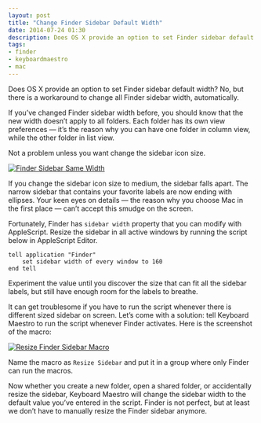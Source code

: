 ```yaml
---
layout: post
title: "Change Finder Sidebar Default Width"
date: 2014-07-24 01:30
description: Does OS X provide an option to set Finder sidebar default width? No, but there is a workaround to change all Finder sidebar width, automatically.
tags:
- finder
- keyboardmaestro
- mac
---
```


Does OS X provide an option to set Finder sidebar default width? No, but there is a workaround to change all Finder sidebar width, automatically.

<!-- more -->

If you’ve changed Finder sidebar width before, you should know that the new width doesn’t apply to all folders. Each folder has its own view preferences — it’s the reason why you can have one folder in column view, while the other folder in list view.

Not a problem unless you want change the sidebar icon size.

[ ![Finder Sidebar Same Width][img] ](http://images.sayzlim.net/2014/07/finder_perfect.jpg "Finder Sidebar Same Width")

[img]: http://images.sayzlim.net/2014/07/finder_perfect.jpg "Finder Sidebar Same Width"

If you change the sidebar icon size to medium, the sidebar falls apart. The narrow sidebar that contains your favorite labels are now ending with ellipses. Your keen eyes on details — the reason why you choose Mac in the first place — can’t accept this smudge on the screen.

Fortunately, Finder has `sidebar width` property that you can modify with AppleScript.  Resize the sidebar in all active windows by running the script below in AppleScript Editor.

	tell application "Finder"
		set sidebar width of every window to 160
	end tell

Experiment the value until you discover the size that can fit all the sidebar labels, but still have enough room for the labels to breathe. 

It can get troublesome if you have to run the script whenever there is different sized sidebar on screen. Let’s come with a solution: tell Keyboard Maestro to run the script whenever Finder activates. Here is the screenshot of the macro:

[ ![Resize Finder Sidebar Macro][img2] ](http://images.sayzlim.net/2014/07/finder_resize_sidebar.jpg "Resize Finder Sidebar Macro")

[img2]: http://images.sayzlim.net/2014/07/finder_resize_sidebar.jpg "Resize Finder Sidebar Macro"

Name the macro as `Resize Sidebar` and put it in a group where only Finder can run the macros.

Now whether you create a new folder, open a shared folder, or accidentally resize the sidebar, Keyboard Maestro will change the sidebar width to the default value you’ve entered in the script. Finder is not perfect, but at least we don’t have to manually resize the Finder sidebar anymore.